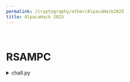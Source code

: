 ```yaml
---
permalink: /cryptography/other/AlpacaHack2025
title: AlpacaHack 2025
---
```



<br>

# RSAMPC

<details>
  <summary>chall.py</summary>
  ```python

  ```
</details>
